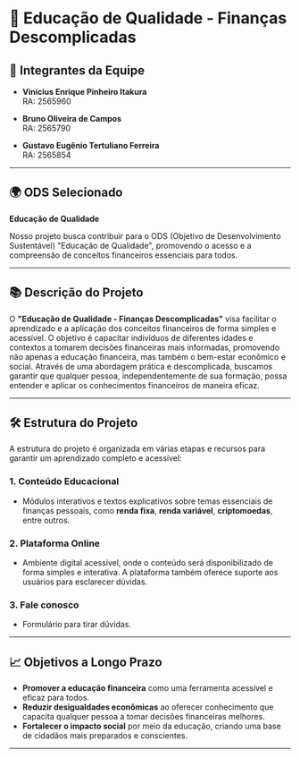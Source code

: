 # 🌟 **Educação de Qualidade - Finanças Descomplicadas**

## 👥 **Integrantes da Equipe**

- **Vinicius Enrique Pinheiro Itakura**  
  RA: 2565960

- **Bruno Oliveira de Campos**  
  RA: 2565790

- **Gustavo Eugênio Tertuliano Ferreira**  
  RA: 2565854

---

## 🌍 **ODS Selecionado**

**Educação de Qualidade**

Nosso projeto busca contribuir para o ODS (Objetivo de Desenvolvimento Sustentável) "Educação de Qualidade", promovendo o acesso e a compreensão de conceitos financeiros essenciais para todos.

---

## 📚 **Descrição do Projeto**

O **"Educação de Qualidade - Finanças Descomplicadas"** visa facilitar o aprendizado e a aplicação dos conceitos financeiros de forma simples e acessível. O objetivo é capacitar indivíduos de diferentes idades e contextos a tomarem decisões financeiras mais informadas, promovendo não apenas a educação financeira, mas também o bem-estar econômico e social. Através de uma abordagem prática e descomplicada, buscamos garantir que qualquer pessoa, independentemente de sua formação, possa entender e aplicar os conhecimentos financeiros de maneira eficaz.

---

## 🛠️ **Estrutura do Projeto**

A estrutura do projeto é organizada em várias etapas e recursos para garantir um aprendizado completo e acessível:

### 1. **Conteúdo Educacional**
   - Módulos interativos e textos explicativos sobre temas essenciais de finanças pessoais, como **renda fixa**, **renda variável**, **criptomoedas**, entre outros.

### 2. **Plataforma Online**
   - Ambiente digital acessível, onde o conteúdo será disponibilizado de forma simples e interativa. A plataforma também oferece suporte aos usuários para esclarecer dúvidas.

### 3. **Fale conosco**
   - Formulário para tirar dúvidas.

---

## 📈 **Objetivos a Longo Prazo**

- **Promover a educação financeira** como uma ferramenta acessível e eficaz para todos.
- **Reduzir desigualdades econômicas** ao oferecer conhecimento que capacita qualquer pessoa a tomar decisões financeiras melhores.
- **Fortalecer o impacto social** por meio da educação, criando uma base de cidadãos mais preparados e conscientes.

---

